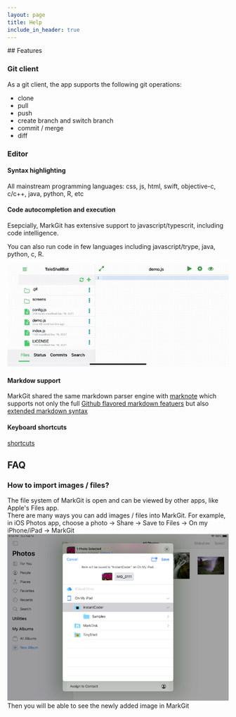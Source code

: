 ```yaml
---
layout: page
title: Help
include_in_header: true
---
```

<div id="toc"></div>
## Features

### Git client
As a git client, the app supports the following git operations:
- clone
- pull
- push
- create branch and switch branch
- commit / merge
- diff

### Editor
#### Syntax highlighting
All mainstream programming languages: css, js, html, swift, objective-c, c/c++, java, python, R, etc

#### Code autocompletion and execution
Esepcially, MarkGit has extensive support to javascript/typescrit, including code intelligence.

You can also run code in few languages including javascript/trype, java, python, c, R.

![js support](../assets/videos/js-support.GIF)

#### Markdow support
MarkGit shared the same markdown parser engine with [marknote](https://marknoteapp.com/) which supports not only the full
[Github flavored markdown featuers](https://marknoteapp.com/doc/Markdown%20Quick%20Reference) but also [extended markdown syntax](https://marknoteapp.com/doc/extended%20markdown) 

#### Keyboard shortcuts

[shortcuts](shortcuts/)


## FAQ
### How to import images / files?

The file system of MarkGit is open and can be viewed by other apps, like Apple's Files app.   
There are many ways you can add images / files into MarkGit. 
For example, in iOS Photos app, choose a photo -> Share -> Save to Files -> On my iPhone/iPad -> MarkGit
![](../assets/images/import-image.png)
Then you will be able to see the newly added image in MarkGit
